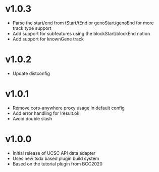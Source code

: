 # v1.0.3

- Parse the start/end from tStart/tEnd or genoStart/genoEnd for more track type support
- Add support for subfeatures using the blockStart/blockEnd notion
- Add support for knownGene track

# v1.0.2

- Update distconfig

# v1.0.1

- Remove cors-anywhere proxy usage in default config
- Add error handling for !result.ok
- Avoid double slash

# v1.0.0

- Initial release of UCSC API data adapter
- Uses new tsdx based plugin build system
- Based on the tutorial plugin from BCC2020

